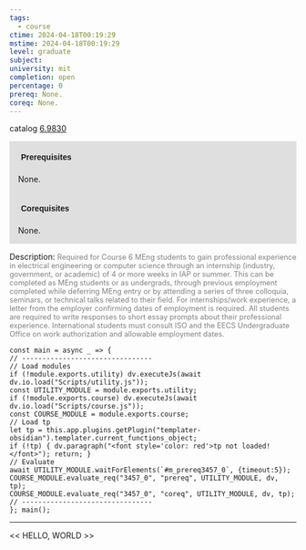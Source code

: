 ```yaml
---
tags:
  - course
ctime: 2024-04-18T00:19:29
mstime: 2024-04-18T00:19:29
level: graduate
subject: 
university: mit
completion: open
percentage: 0
prereq: None.
coreq: None.
---
```


catalog [6.9830](http://student.mit.edu/catalog/m6e.html#6.9830)

<span style="display: block; padding: 15px; background-color: rgb(100, 100, 100, 0.2);"><font id="m_prereq3457_0" style="display: block; font-family: Arial, sans-serif; font-weight: bold; padding: 5px">Prerequisites</font><br><span id="prereq3457_0">None.</span></span>
<span style="display: block; padding: 15px; background-color: rgb(100, 100, 100, 0.2);"><font id="m_coreq3457_0" style="display: block; font-family: Arial, sans-serif; font-weight: bold; padding: 5px">Corequisites</font><br><span id="coreq3457_0">None.</span></span>

<font style="">Description:</font>
<font style="color: grey; font-size: 0.8rem;">Required for Course 6 MEng students to gain professional experience in electrical engineering or computer science through an internship (industry, government, or academic) of 4 or more weeks in IAP or summer. This can be completed as MEng students or as undergrads, through previous employment completed while deferring MEng entry or by attending a series of three colloquia, seminars, or technical talks related to their field. For internships/work experience, a letter from the employer confirming dates of employment is required. All students are required to write responses to short essay prompts about their professional experience. International students must consult ISO and the EECS Undergraduate Office on work authorization and allowable employment dates.</font>

```dataviewjs
const main = async _ => {
// --------------------------------
// Load modules
if (!module.exports.utility) dv.executeJs(await dv.io.load("Scripts/utility.js"));
const UTILITY_MODULE = module.exports.utility;
if (!module.exports.course) dv.executeJs(await dv.io.load("Scripts/course.js"));
const COURSE_MODULE = module.exports.course;
// Load tp
let tp = this.app.plugins.getPlugin("templater-obsidian").templater.current_functions_object;
if (!tp) { dv.paragraph("<font style='color: red'>tp not loaded!</font>"); return; }
// Evaluate
await UTILITY_MODULE.waitForElements(`#m_prereq3457_0`, {timeout:5});
COURSE_MODULE.evaluate_req("3457_0", "prereq", UTILITY_MODULE, dv, tp);
COURSE_MODULE.evaluate_req("3457_0", "coreq", UTILITY_MODULE, dv, tp);
// --------------------------------
}; main();
```

---

<< HELLO, WORLD >>
